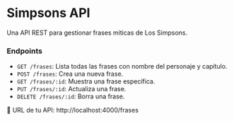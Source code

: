 # Simpsons API

Una API REST para gestionar frases míticas de Los Simpsons.

### Endpoints

- `GET /frases`: Lista todas las frases con nombre del personaje y capítulo.
- `POST /frases`: Crea una nueva frase.
- `GET /frases/:id`: Muestra una frase específica.
- `PUT /frases/:id`: Actualiza una frase.
- `DELETE /frases/:id`: Borra una frase.

🔗 URL de tu API:
http://localhost:4000/frases
